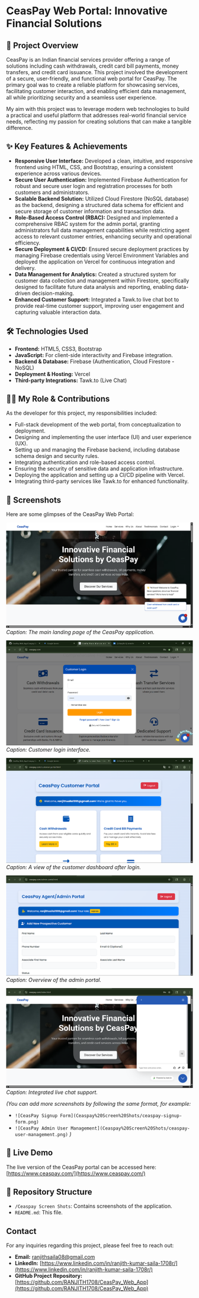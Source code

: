 # CeasPay Web Portal: Innovative Financial Solutions

## 🚀 Project Overview

CeasPay is an Indian financial services provider offering a range of solutions including cash withdrawals, credit card bill payments, money transfers, and credit card issuance. This project involved the development of a secure, user-friendly, and functional web portal for CeasPay. The primary goal was to create a reliable platform for showcasing services, facilitating customer interaction, and enabling efficient data management, all while prioritizing security and a seamless user experience.

My aim with this project was to leverage modern web technologies to build a practical and useful platform that addresses real-world financial service needs, reflecting my passion for creating solutions that can make a tangible difference.

## ✨ Key Features & Achievements

* **Responsive User Interface:** Developed a clean, intuitive, and responsive frontend using HTML, CSS, and Bootstrap, ensuring a consistent experience across various devices.
* **Secure User Authentication:** Implemented Firebase Authentication for robust and secure user login and registration processes for both customers and administrators.
* **Scalable Backend Solution:** Utilized Cloud Firestore (NoSQL database) as the backend, designing a structured data schema for efficient and secure storage of customer information and transaction data.
* **Role-Based Access Control (RBAC):** Designed and implemented a comprehensive RBAC system for the admin portal, granting administrators full data management capabilities while restricting agent access to relevant customer entries, enhancing security and operational efficiency.
* **Secure Deployment & CI/CD:** Ensured secure deployment practices by managing Firebase credentials using Vercel Environment Variables and deployed the application on Vercel for continuous integration and delivery.
* **Data Management for Analytics:** Created a structured system for customer data collection and management within Firestore, specifically designed to facilitate future data analysis and reporting, enabling data-driven decision-making.
* **Enhanced Customer Support:** Integrated a Tawk.to live chat bot to provide real-time customer support, improving user engagement and capturing valuable interaction data.

## 🛠️ Technologies Used

* **Frontend:** HTML5, CSS3, Bootstrap
* **JavaScript:** For client-side interactivity and Firebase integration.
* **Backend & Database:** Firebase (Authentication, Cloud Firestore - NoSQL)
* **Deployment & Hosting:** Vercel
* **Third-party Integrations:** Tawk.to (Live Chat)

## 👨‍💻 My Role & Contributions

As the developer for this project, my responsibilities included:

* Full-stack development of the web portal, from conceptualization to deployment.
* Designing and implementing the user interface (UI) and user experience (UX).
* Setting up and managing the Firebase backend, including database schema design and security rules.
* Integrating authentication and role-based access control.
* Ensuring the security of sensitive data and application infrastructure.
* Deploying the application and setting up a CI/CD pipeline with Vercel.
* Integrating third-party services like Tawk.to for enhanced functionality.

## 📸 Screenshots

Here are some glimpses of the CeasPay Web Portal:

![CeasPay Homepage](Ceaspay%20Screen%20Shots/ceaspay-homepage.png)
*Caption: The main landing page of the CeasPay application.*

![CeasPay Customer Login](Ceaspay%20Screen%20Shots/ceaspay-customer-login.png)
*Caption: Customer login interface.*

![CeasPay Customer Dashboard](Ceaspay%20Screen%20Shots/ceaspay-customer-dashboard.png)
*Caption: A view of the customer dashboard after login.*

![CeasPay Admin Dashboard](Ceaspay%20Screen%20Shots/ceaspay-admin-dashboard.png)
*Caption: Overview of the admin portal.*

![CeasPay Chat Widget](Ceaspay%20Screen%20Shots/ceaspay-chat-widget.png)
*Caption: Integrated live chat support.*

*(You can add more screenshots by following the same format, for example:*
* `![CeasPay Signup Form](Ceaspay%20Screen%20Shots/ceaspay-signup-form.png)`
* `![CeasPay Admin User Management](Ceaspay%20Screen%20Shots/ceaspay-user-management.png)`
*)*

## 🔗 Live Demo

The live version of the CeasPay portal can be accessed here: [https://www.ceaspay.com/](https://www.ceaspay.com/)

## 📂 Repository Structure

* `/Ceaspay Screen Shots`: Contains screenshots of the application.
* `README.md`: This file.

## Contact

For any inquiries regarding this project, please feel free to reach out:

* **Email:** [ranjithsaila08@gmail.com](mailto:ranjithsaila08@gmail.com)
* **LinkedIn:** [https://www.linkedin.com/in/ranjith-kumar-saila-1708r/](https://www.linkedin.com/in/ranjith-kumar-saila-1708r/)
* **GitHub Project Repository:** [https://github.com/RANJITH1708/CeasPay_Web_App](https://github.com/RANJITH1708/CeasPay_Web_App)
